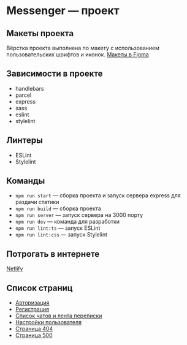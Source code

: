 # Messenger — проект

## Макеты проекта

Вёрстка проекта выполнена по макету с использованием пользовательских шрифтов и иконок.
[Макеты в Figma](https://www.figma.com/file/jF5fFFzgGOxQeB4CmKWTiE/Chat_external_link)


## Зависимости в проекте

- handlebars
- parcel
- express
- sass
- eslint
- stylelint

## Линтеры

- ESLint
- Stylelint

## Команды

- `npm run start` — сборка проекта и запуск сервера express для раздачи статики
- `npm run build` — сборка проекта
- `npm run server` — запуск сервера на 3000 порту
- `npm run dev` — команда для разработки
- `npm run lint:ts` — запуск ESLint
- `npm run lint:css` — запуск Stylelint

## Потрогать в интернете

[Netlify](https://messenger-aiilui93.netlify.app/)

## Список страниц

* [Авторизация](https://messenger-aiilui93.netlify.app/login)
* [Регистрация](https://messenger-aiilui93.netlify.app/signup)
* [Список чатов и лента переписки](https://messenger-aiilui93.netlify.app/chat)
* [Настройки пользователя](https://messenger-aiilui93.netlify.app/settings)
* [Страница 404](https://messenger-aiilui93.netlify.app/404)
* [Страница 500](https://messenger-aiilui93.netlify.app/500)
